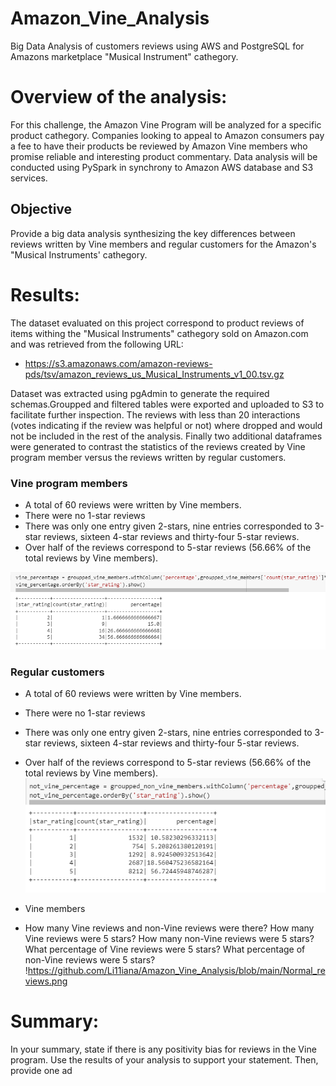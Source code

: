 # Amazon_Vine_Analysis
Big Data Analysis of customers reviews using AWS and PostgreSQL for Amazons marketplace "Musical Instrument" cathegory.

# Overview of the analysis:
For this challenge, the Amazon Vine Program will be analyzed for a specific product cathegory. 
Companies looking to appeal to Amazon consumers pay a fee to have their products be reviewed by Amazon Vine members who promise reliable and interesting product commentary.
Data analysis will be conducted using PySpark in synchrony to Amazon AWS database and S3 services.

## Objective
Provide a big data analysis synthesizing the key differences between reviews written by Vine members and regular customers for the Amazon's "Musical Instruments' cathegory. 

# Results: 

The dataset evaluated on this project correspond to product reviews of items withing the "Musical Instruments" cathegory sold on Amazon.com and was retrieved from the following URL:

* https://s3.amazonaws.com/amazon-reviews-pds/tsv/amazon_reviews_us_Musical_Instruments_v1_00.tsv.gz

Dataset was extracted using pgAdmin to generate the required schemas.Groupped and filtered tables were exported and uploaded to S3 to facilitate further inspection. The reviews with less than 20 interactions (votes indicating if the review was helpful or not) where dropped and would not be included in the rest of the analysis.
Finally two additional dataframes were generated to contrast the statistics of the reviews created by Vine program member versus the reviews written by regular customers.

### Vine program members

* A total of 60 reviews were written by Vine members.
* There were no 1-star reviews
* There was only one entry given 2-stars, nine entries corresponded to 3-star reviews, sixteen 4-star reviews and thirty-four 5-star reviews.
* Over half of the reviews correspond to 5-star reviews (56.66% of the total reviews by Vine members).


![Vine_reviews](https://github.com/Li11iana/Amazon_Vine_Analysis/blob/main/Vine_reviews.png)

### Regular customers

* A total of 60 reviews were written by Vine members.
* There were no 1-star reviews
* There was only one entry given 2-stars, nine entries corresponded to 3-star reviews, sixteen 4-star reviews and thirty-four 5-star reviews.
* Over half of the reviews correspond to 5-star reviews (56.66% of the total reviews by Vine members).
![Normal_reviews](https://github.com/Li11iana/Amazon_Vine_Analysis/blob/main/Normal_reviews.png)

* Vine members

* How many Vine reviews and non-Vine reviews were there?
How many Vine reviews were 5 stars? How many non-Vine reviews were 5 stars?
What percentage of Vine reviews were 5 stars? What percentage of non-Vine reviews were 5 stars?
!https://github.com/Li11iana/Amazon_Vine_Analysis/blob/main/Normal_reviews.png

# Summary:
In your summary, state if there is any positivity bias for reviews in the Vine program. Use the results of your analysis to support your statement. Then, provide one ad

